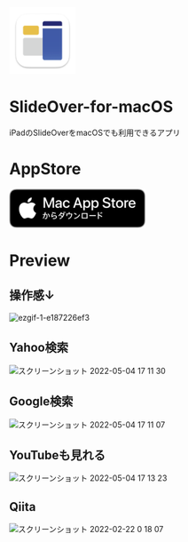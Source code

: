 <img src="./assets/icon.png" height=120 />

# SlideOver-for-macOS
iPadのSlideOverをmacOSでも利用できるアプリ

# AppStore
<div>
<a href="https://apps.apple.com/jp/app/on-the-window/id1612993947?mt=12">
  <img src="./assets/Download_on_the_Mac_App_Store_Badge_JP_RGB_blk_100317.svg" height=70/>
</a>
</div>

# Preview
## 操作感↓
![ezgif-1-e187226ef3](https://user-images.githubusercontent.com/40600280/154848935-31af2541-f423-4fd8-ad6f-00b4ba0c7247.gif)

## Yahoo検索
![スクリーンショット 2022-05-04 17 11 30](https://user-images.githubusercontent.com/40600280/166644578-aff7dd67-4e60-4a49-9ff8-5ae2ab23af8b.png)


## Google検索
![スクリーンショット 2022-05-04 17 11 07](https://user-images.githubusercontent.com/40600280/166644599-33d2560d-caf3-46cf-94e0-98dad424b1a0.png)

## YouTubeも見れる
![スクリーンショット 2022-05-04 17 13 23](https://user-images.githubusercontent.com/40600280/166644622-c64178c7-bc4b-4d3e-8117-0b677b41ac23.png)

## Qiita
![スクリーンショット 2022-02-22 0 18 07](https://user-images.githubusercontent.com/40600280/154983166-b22c057c-cccd-4c57-8355-bb8b858c3920.png)
